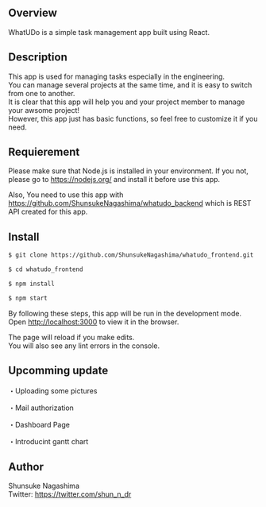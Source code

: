 ## Overview
WhatUDo is a simple task management app built using React.

## Description

This app is used for managing tasks especially in the engineering.<br/>
You can manage several projects at the same time, and it is easy to switch from one to another.<br/>
It is clear that this app will help you and your project member to manage your awsome project!<br/>
However, this app just has basic functions, so feel free to customize it if you need.<br/>

## Requierement
Please make sure that Node.js is installed in your environment.
If you not, please go to https://nodejs.org/ and install it before use this app.

Also, You need to use this app with https://github.com/ShunsukeNagashima/whatudo_backend which is REST API created for this app.

## Install

```bash
$ git clone https://github.com/ShunsukeNagashima/whatudo_frontend.git

$ cd whatudo_frontend 

$ npm install

$ npm start
```

By following these steps, this app will be run in the development mode.
Open [http://localhost:3000](http://localhost:3000) to view it in the browser.

The page will reload if you make edits.\
You will also see any lint errors in the console.

## Upcomming update 
<p>・Uploading some pictures</p>
<p>・Mail authorization</p>
<p>・Dashboard Page</p>
<p>・Introducint gantt chart</p>


## Author
Shunsuke Nagashima <br/>
Twitter: https://twitter.com/shun_n_dr


